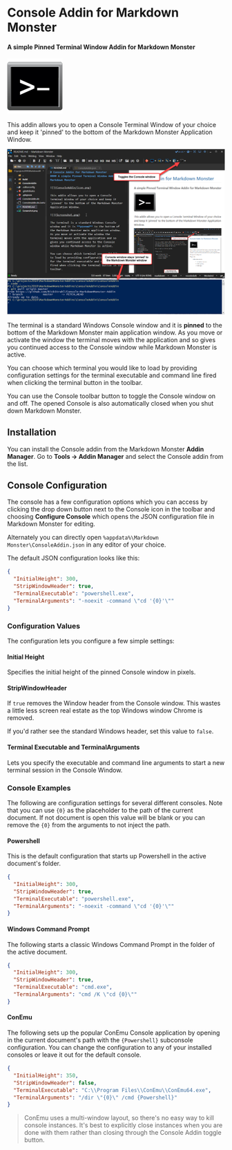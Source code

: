 # Console Addin for Markdown Monster
#### A simple Pinned Terminal Window Addin for Markdown Monster

![](ConsoleAddin/icon.png)

This addin allows you to open a Console Terminal Window of your choice and keep it 'pinned' to the bottom of the Markdown Monster Application Window.

![](Screenshot.png)

The terminal is a standard Windows Console window and it is **pinned** to the bottom of the Markdown Monster main application window. As you move or activate the window the terminal moves with the application and so gives you continued access to the Console window while Markdown Monster is active.

You can choose which terminal you would like to load by providing configuration settings for the terminal executable and command line fired when clicking the terminal button in the toolbar.

You can use the Console toolbar button to toggle the Console window on and off. The opened Console is also automatically closed when you shut down Markdown Monster.  

## Installation
You can install the Console addin from the Markdown Monster **Addin Manager**. Go to **Tools -> Addin Manager** and select the Console addin from the list.

## Console Configuration
The console has a few configuration options which you can access by clicking the drop down button next to the Console icon in the toolbar and choosing **Configure Console** which opens the JSON configuration file in Markdown Monster for editing.

Alternately you can directly open `%appdata%\Markdown Monster\ConsoleAddin.json` in any editor of your choice.

The default JSON configuration looks like this:

```json
{
  "InitialHeight": 300,
  "StripWindowHeader": true,
  "TerminalExecutable": "powershell.exe",
  "TerminalArguments": "-noexit -command \"cd '{0}'\""
}
```

### Configuration Values
The configuration lets you configure a few simple settings:

#### Initial Height
Specifies the initial height of the pinned Console window in pixels.

#### StripWindowHeader
If `true` removes the Window header from the Console window. This wastes a little less screen real estate as the top Windows window Chrome is removed. 

If you'd rather see the standard Windows header, set this value to `false`.

#### Terminal Executable and TerminalArguments
Lets you specify the executable and command line arguments to start a new terminal session in the Console Window.

### Console Examples
The following are configuration settings for several different consoles. Note that you can use `{0}` as the placeholder to the path of the current document. If not document is open this value will be blank or you can remove the `{0}` from the arguments to not inject the path.

#### Powershell
This is the default configuration that starts up Powershell in the active document's folder.

```json
{
  "InitialHeight": 300,
  "StripWindowHeader": true,
  "TerminalExecutable": "powershell.exe",
  "TerminalArguments": "-noexit -command \"cd '{0}'\""
}
```

#### Windows Command Prompt
The following starts a classic Windows Command Prompt in the folder of the active document.

```json
{
  "InitialHeight": 300,
  "StripWindowHeader": true,
  "TerminalExecutable": "cmd.exe",
  "TerminalArguments": "cmd /K \"cd {0}\""
}
```
  
#### ConEmu
The following sets up the popular ConEmu Console application by opening in the current document's path with the `{Powershell}` subconsole configuration. You can change the configuration to any of your installed consoles or leave it out for the default console.

```json
{
  "InitialHeight": 350,
  "StripWindowHeader": false,
  "TerminalExecutable": "C:\\Program Files\\ConEmu\\ConEmu64.exe",
  "TerminalArguments": "/dir \"{0}\" /cmd {Powershell}"
}
```

> ConEmu uses a multi-window layout, so there's no easy way to kill console instances. It's best to explicitly close instances when you are done with them rather than closing through the Console Addin toggle button.

